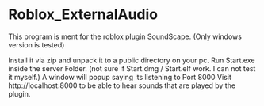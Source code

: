 # Roblox_ExternalAudio

This program is ment for the roblox plugin SoundScape. (Only windows version is tested)

Install it via zip and unpack it to a public directory on your pc.
Run Start.exe inside the server Folder. (not sure if Start.dmg / Start.elf work. I can not test it myself.)
A window will popup saying its listening to Port 8000
Visit http://localhost:8000 to be able to hear sounds that are played by the plugin.
